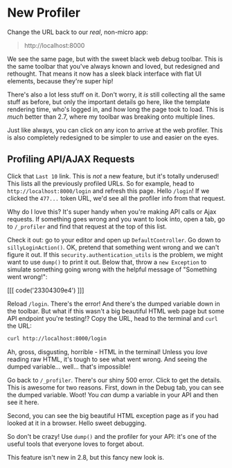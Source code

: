 # New Profiler

Change the URL back to our *real*, non-micro app:

> http://localhost:8000

We see the same page, but with the sweet black web debug toolbar. This is the
same toolbar that you've always known and loved, but redesigned and rethought. That
means it now has a sleek black interface with flat UI elements, because they're 
super hip!

There's also a lot less stuff on it. Don't worry, it *is* still collecting all the
same stuff as before, but only the important details go here, like the template rendering
time, who's logged in, and how long the page took to load. This is *much* better than
2.7, where my toolbar was breaking onto multiple lines.

Just like always, you can click on any icon to arrive at the web profiler. This is
also completely redesigned to be simpler to use and easier on the eyes. 

## Profiling API/AJAX Requests

Click that `Last 10` link. This is *not* a new feature, but it's totally underused!
This lists all the previously profiled URLs. So for example, head to
`http://localhost:8000/login` and refresh this page. Hello `/login`!  If we clicked
the `477...` token URL, we'd see all the profiler info from that request.

Why do I love this? It's super handy when you're making API calls or Ajax requests.
If something goes wrong and you want to look into, open a tab, go to `/_profiler` and
find that request at the top of this list.

Check it out: go to your editor and open up `DefaultController`. Go down to
`sillyLoginAction()`. OK, pretend that something went wrong and we can't figure it out.
If this `security.authentication_utils` is the problem, we might want to use `dump()`
to print it out. Below that, throw a `new Exception` to simulate something going
wrong with the helpful message of "Something went wrong!":

[[[ code('23304309e4') ]]]

Reload `/login`. There's the error! And there's the dumped variable down in the toolbar.
But what if this wasn't a big beautiful HTML web page but some API endpoint you're
testing!? Copy the URL, head to the terminal and `curl` the URL:

```bash
curl http://localhost:8000/login
```

Ah, gross, disgusting, horrible - HTML in the terminal! Unless you *love* reading raw HTML,
it's tough to see what went wrong. And seeing the dumped variable... well... that's impossible!

Go back to `/_profiler`. There's our shiny 500 error. Click to get the details. This
is awesome for two reasons. First, down in the Debug tab, you can see the dumped
variable. Woot! You *can* dump a variable in your API and then see it here.

Second, you can see the big beautiful HTML exception page as if you had looked at
it in a browser. Hello sweet debugging.

So don't be crazy! Use `dump()` and the profiler for your API: it's one of the useful
tools that everyone loves to forget about.

This feature isn't new in 2.8, but this fancy new look is.

